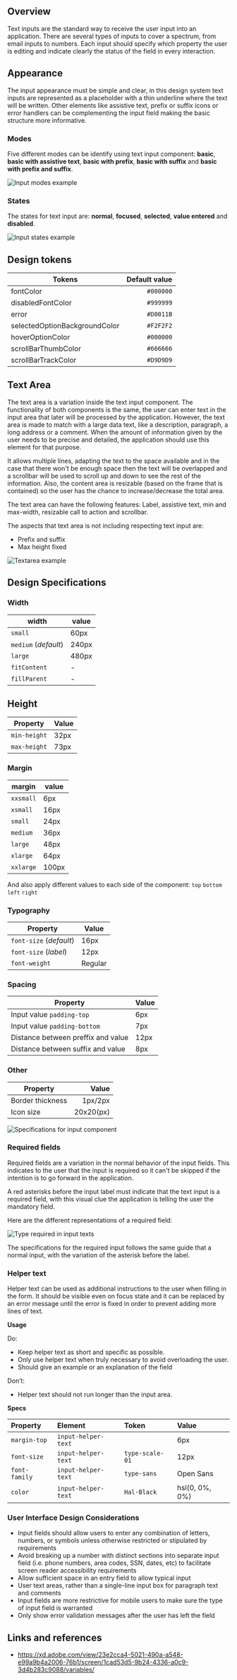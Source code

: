 ## Overview

Text inputs are the standard way to receive the user input into an application. There are several types of inputs to cover a spectrum, from email inputs to numbers.
Each input should specify which property the user is editing and indicate clearly the status of the field in every interaction.

## Appearance

The input appearance must be simple and clear, in this design system text inputs are represented as a placeholder with a thin underline where the text will be written.
Other elements like assistive text, prefix or suffix icons or error handlers can be complementing the input field making the basic structure more informative.

### Modes

Five different modes can be identify using text input component: **basic**, **basic with assistive text**, **basic with prefix**, **basic with suffix** and **basic with prefix and suffix**.

![Input modes example](images/input_modes.png)

### States

The states for text input are: **normal**, **focused**, **selected**, **value entered** and **disabled**.

![Input states example](images/input_states.png)

## Design tokens

| Tokens                        | Default value |
| ----------------------------- | ------------: |
| fontColor                     |     `#000000` |
| disabledFontColor             |     `#999999` |
| error                         |     `#D0011B` |
| selectedOptionBackgroundColor |     `#F2F2F2` |
| hoverOptionColor              |     `#000000` |
| scrollBarThumbColor           |     `#666666` |
| scrollBarTrackColor           |     `#D9D9D9` |

## Text Area

The text area is a variation inside the text input component. The functionality of both components is the same, the user can enter text in the input area that later will be processed by the application. However, the text area is made to match with a large data text, like a description, paragraph, a long address or a comment.
When the amount of information given by the user needs to be precise and detailed, the application should use this element for that purpose.

It allows multiple lines, adapting the text to the space available and in the case that there won't be enough space then the text will be overlapped and a scrollbar will be used to scroll up and down to see the rest of the information. Also, the content area is resizable (based on the frame that is contained) so the user has the chance to increase/decrease the total area.

The text area can have the following features: Label, assistive text, min and max-width, resizable call to action and scrollbar.

The aspects that text area is not including respecting text input are:

- Prefix and suffix
- Max height fixed

![Textarea example](images/input_textarea.png)

## Design Specifications

### Width

width | value
-- | --
```small``` | 60px
```medium``` (_default_) | 240px
```large``` | 480px
```fitContent``` | -
```fillParent``` | -

## Height

| Property                                       |       Value |
| ---------------------------------------------- | ---------- |
| `min-height`                                   |      32px |
| `max-height`                                   |      73px |

### Margin

margin | value
-- | --
```xxsmall``` | 6px
```xsmall``` | 16px
```small``` | 24px
```medium``` | 36px
```large``` | 48px
```xlarge``` | 64px
```xxlarge``` | 100px

And also apply different values to each side of the component:
```top``` ```bottom``` ```left``` ```right```

### Typography

| Property                                       |     Value |
| ---------------------------------------------- | --------- |
| `font-size` (_default_)                        |      16px |
| `font-size` (_label_)                          |      12px |
| `font-weight`                                  |   Regular |

### Spacing

| Property                                       |     Value |
| ---------------------------------------------- | --------- |
| Input value `padding-top`                      |      6px |
| Input value `padding-bottom`                   |      7px |
| Distance between preffix and value             |     12px |
| Distance between suffix and value              |      8px |

### Other

| Property                                       |       Value |
| ---------------------------------------------- | ----------: |
| Border thickness                               |     1px/2px |
| Icon size                                      |   20x20(px) |


![Specifications for input component](images/input_specs.png)

### Required fields

Required fields are a variation in the normal behavior of the input fields. This indicates to the user that the input is required so it can't be skipped if the intention is to go forward in the application.

A red asterisks before the input label must indicate that the text input is a required field, with this visual clue the application is telling the user the mandatory field.

Here are the different representations of a required field:

![Type required in input texts](images/input_required.png)

The specifications for the required input follows the same guide that a normal input, with the variation of the asterisk before the label.

### Helper text

Helper text can be used as additional instructions to the user when filling in the form. It should be visible even on focus state and it can be replaced by an error message until the error is fixed in order to prevent adding more lines of text.

**Usage**

Do:

* Keep helper text as short and specific as possible.
* Only use helper text when truly necessary to avoid overloading the user.
* Should give an example or an explanation of the field

Don’t:

* Helper text should not run longer than the input area.

**Specs**

| Property | Element | Token | Value |
| :---         |     :---     |          :--- |         :--- |
| `margin-top`  | `input-helper-text`    |     | 6px 
| `font-size`  | `input-helper-text`    |  `type-scale-01`   | 12px 
| `font-family`  | `input-helper-text`    |  `type-sans`   | Open Sans 
| `color` | `input-helper-text`      |  `Hal-Black`   |  hsl(0, 0%, 0%) |

### User Interface Design Considerations

- Input fields should allow users to enter any combination of letters, numbers, or symbols unless otherwise restricted or stipulated by requirements
- Avoid breaking up a number with distinct sections into separate input field (i.e. phone numbers, area codes, SSN, dates, etc) to facilitate screen reader accessibility requirements
- Allow sufficient space in an entry field to allow typical input
- User text areas, rather than a single-line input box for paragraph text and comments
- Input fields are more restrictive for mobile users to make sure the type of input field is warranted
- Only show error validation messages after the user has left the field

## Links and references

- https://xd.adobe.com/view/23e2cca4-5021-490a-a548-e99a9b4a2006-76b1/screen/1cad53d5-9b24-4336-a0c9-3d4b283c9088/variables/

